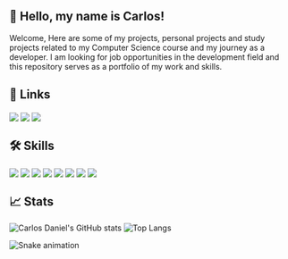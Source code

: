 ## 👋 Hello, my name is Carlos!
Welcome, Here are some of my projects, personal projects and study projects related to my Computer Science course and my journey as a developer. I am looking for job opportunities in the development field and this repository serves as a portfolio of my work and skills.

## 🔗 Links
<div>
  <a href = "mailto:carlosfrts6@gmail.com"><img align="center" src="https://img.shields.io/badge/Gmail-000?style=for-the-badge&logo=Gmail&logoColor=white"></a>
  <a href = "https://www.linkedin.com/in/carlos-daniel-freitas/"><img align="center" src="https://img.shields.io/badge/LinkedIn-000?style=for-the-badge&logo=linkedin&logoColor=0E76A8)"></a>
  <a href = "https://www.instagram.com/carlosfrts_/"><img align="center" src="https://img.shields.io/badge/Instagram-000?style=for-the-badge&logo=instagram"></a>
</div>

## 🛠 Skills
<div>
  <img align="center" src="https://img.shields.io/badge/C-00599C?style=for-the-badge&logo=c&logoColor=white">
  <img align="center" src="https://img.shields.io/badge/C%23-239120?style=for-the-badge&logo=c-sharp&logoColor=white">
  <img align="center" src="https://img.shields.io/badge/Java-ED8B00?style=for-the-badge&logo=openjdk&logoColor=white">
  <img align="center" src="https://img.shields.io/badge/Python-14354C?style=for-the-badge&logo=python&logoColor=white">
  <img align="center" src="https://img.shields.io/badge/HTML-239120?style=for-the-badge&logo=html5&logoColor=white">
  <img align="center" src="https://img.shields.io/badge/CSS-239120?&style=for-the-badge&logo=css3&logoColor=white">
  <img align="center" src="https://img.shields.io/badge/Microsoft_Excel-217346?style=for-the-badge&logo=microsoft-excel&logoColor=white">
  <img align="center" src="https://img.shields.io/badge/MySQL-14354F?style=for-the-badge&logo=mysql&logoColor=white">
</div>

## 📈 Stats
![Carlos Daniel's GitHub stats](https://github-readme-stats.vercel.app/api?username=carlosdfrts&show_icons=true&theme=transparent)
![Top Langs](https://github-readme-stats.vercel.app/api/top-langs/?username=carlosdfrts&layout=compact&langs_count=16&theme=transparent)

![Snake animation](https://github.com/carlosdfrts)
